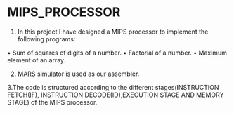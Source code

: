# MIPS_PROCESSOR

1. In this project I have designed a MIPS processor to implement the following programs:

  • Sum of squares of digits of a number.
  • Factorial of a number.
  • Maximum element of an array.

2. MARS simulator is used as our assembler.
  
3.The code is structured according to the different stages(INSTRUCTION FETCH(IF), INSTRUCTION DECODE(ID),EXECUTION STAGE AND MEMORY STAGE) of the MIPS processor.
